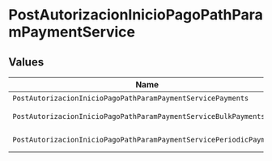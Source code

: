 # PostAutorizacionInicioPagoPathParamPaymentService


## Values

| Name                                                                | Value                                                               |
| ------------------------------------------------------------------- | ------------------------------------------------------------------- |
| `PostAutorizacionInicioPagoPathParamPaymentServicePayments`         | payments                                                            |
| `PostAutorizacionInicioPagoPathParamPaymentServiceBulkPayments`     | bulk-payments                                                       |
| `PostAutorizacionInicioPagoPathParamPaymentServicePeriodicPayments` | periodic-payments                                                   |